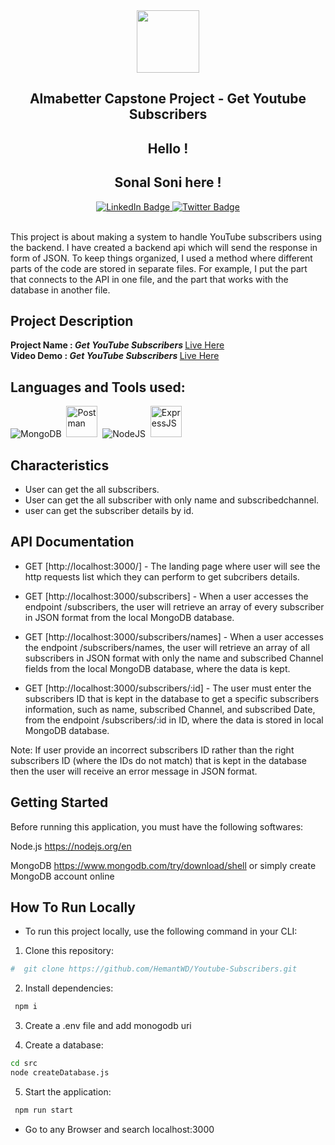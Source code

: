 

 <div id="header" align="center">
  <img src="https://cdn-icons-png.flaticon.com/512/3670/3670163.png" width="100"/>
  <h2>Almabetter Capstone Project - Get Youtube Subscribers</h2>
</div>
<div align="center">
<h2>Hello ! </h2>
<h2>Sonal Soni here !</h2> 
</div>

<!-- Links to social profiles  -->
<div id="badges" align="center">
  <a href="https://www.linkedin.com/in/sonal-soni-004b47115/">
    <img src="https://img.shields.io/badge/LinkedIn-blue?style=for-the-badge&logo=linkedin&logoColor=white" alt="LinkedIn Badge"/>
  </a>
  <a href="https://twitter.com/sonalsoni_8">
    <img src="https://img.shields.io/badge/Twitter-blue?style=for-the-badge&logo=twitter&logoColor=white" alt="Twitter Badge"/>
  </a>
</div>
<br>

<div>
<p>This project is about making a system to handle YouTube subscribers using the backend. I have created a backend api which will send the response in form of JSON. To keep things organized, I used a method where different parts of the code are stored in separate files. For example, I put the part that connects to the API in one file, and the part that works with the database in another file.
</p>
</div>

## Project Description

<b>Project Name : <i>Get YouTube Subscribers</i> </b>
<a href ="https://get-youtube-subscriber-almabetter-backend-project-f2iwsy8z3.vercel.app/"/>
Live Here
</a><br>
<b>Video Demo : <i>Get YouTube Subscribers</i> </b>
<a href ="https://drive.google.com/file/d/1LJ0r2R9vlidfRmCBSABYqq6rdHokclIm/view?usp=drive_link"/>
Live Here
</a>

## Languages and Tools used:

 <div>
<img src="https://skills.thijs.gg/icons?i=mongodb" title="MongoDB" alt="MongoDB"/>&nbsp;
  <img src="https://avatars.githubusercontent.com/u/10251060?s=200&v=4" title="Postman" alt="Postman" width="50" height="50"/>&nbsp;
  <img src="https://skills.thijs.gg/icons?i=nodejs" title="NodeJS" alt="NodeJS" />&nbsp;
  <img src="https://cdn.icon-icons.com/icons2/2699/PNG/512/expressjs_logo_icon_169185.png" title="ExpressJS" alt="ExpressJS" width="50" height="50"/>&nbsp;  
</div>


## Characteristics

- User can get the all subscribers.
- User can get the all subscriber with only name and subscribedchannel.
- user can get the subscriber details by id.


## API Documentation
- GET [http://localhost:3000/] - The landing page where user will see the http requests list which they can perform to get subcribers details.

- GET [http://localhost:3000/subscribers] - When a user accesses the endpoint /subscribers, the user will retrieve an array of every subscriber in JSON format from the local MongoDB database.

- GET [http://localhost:3000/subscribers/names] - When a user accesses the endpoint /subscribers/names, the user will retrieve an array of all subscribers in JSON format with only the name and subscribed Channel fields from the local MongoDB database, where the data is kept.

- GET [http://localhost:3000/subscribers/:id] - The user must enter the subscribers ID that is kept in the database to get a specific subscribers information, such as name, subscribed Channel, and subscribed Date, from the endpoint /subscribers/:id in ID, where the data is stored in local MongoDB database.

Note:
If user provide an incorrect subscribers ID rather than the right subscribers ID (where the IDs do not match) that is kept in the database then the user will receive an error message in JSON format.
 

## Getting Started

Before running this application, you must have the following softwares:

Node.js https://nodejs.org/en

MongoDB https://www.mongodb.com/try/download/shell or simply create MongoDB account online

## **How To Run Locally**
- To run this project locally, use the following command in your CLI:

1. Clone this repository:

```bash
#  git clone https://github.com/HemantWD/Youtube-Subscribers.git
```

2. Install dependencies:

```bash
 npm i
```

3. Create a .env file and add monogodb uri

4. Create a database:

```bash
cd src
node createDatabase.js
```

5. Start the application:

```bash
 npm run start
```
- Go to any Browser and search localhost:3000

